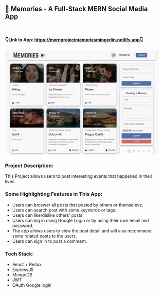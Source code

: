 ## 🌆 Memories - A Full-Stack MERN Social Media App

<br>

#### 👇Link to App: https://mernprojectmemoriesmingerlin.netlify.app👇

![Memories](README.png)
<br>

### Project Description:

This Project allows users to post interesting events that happened in their lives.
<br>

### Some Highlighting Features in This App:

- Users can broswer all posts that posted by others or themseleve.
- Users can search post with some keywords or tags.
- Users can like/dislike others' posts.
- Users can log in using Google Login or by using their own email and password.
- The app allows users to view the post detail and will also recommend some related posts to the users.
- Users can sign in to post a comment.
  <br>

### Tech Stack:

- React + Redux
- ExpressJS
- MongoDB
- JWT
- OAuth Google login
